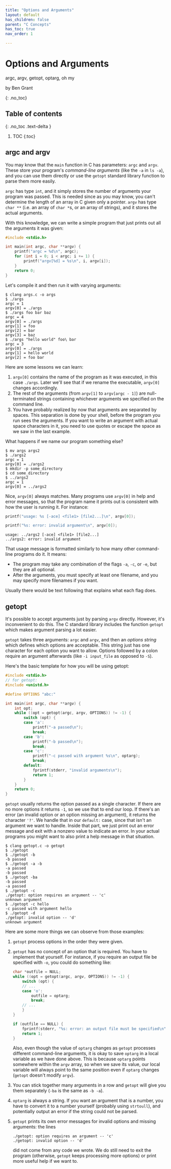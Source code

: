 ```yaml
---
title: "Options and Arguments"
layout: default
has_children: false
parent: "C Concepts"
has_toc: true
nav_order: 1

---
```


# Options and Arguments

argc, argv, getopt, optarg, oh my

by Ben Grant

{: .no_toc}

## Table of contents

{: .no_toc .text-delta }

1. TOC
{:toc}

## argc and argv

You may know that the `main` function in C has parameters: `argc` and `argv`. These store your program's _command-line arguments_ (like the `-a` in `ls -a`), and you can use them directly or use the `getopt` standard library function to parse them more easily.

`argc` has type `int`, and it simply stores the number of arguments your program was passed. This is needed since as you may know, you can't determine the length of an array in C given only a pointer. `argv` has type `char **` (i.e. an array of `char *`s, or an array of strings), and it stores the actual arguments.

With this knowledge, we can write a simple program that just prints out all the arguments it was given:

```c
#include <stdio.h>

int main(int argc, char **argv) {
    printf("argc = %d\n", argc);
    for (int i = 0; i < argc; i += 1) {
        printf("argv[%d] = %s\n", i, argv[i]);
    }
    return 0;
}
```

Let's compile it and then run it with varying arguments:

```
$ clang args.c -o args
$ ./args
argc = 1
argv[0] = ./args
$ ./args foo bar baz
argc = 4
argv[0] = ./args
argv[1] = foo
argv[2] = bar
argv[3] = baz
$ ./args "hello world" foo\ bar
argc = 3
argv[0] = ./args
argv[1] = hello world
argv[2] = foo bar
```

Here are some lessons we can learn:

1. `argv[0]` contains the name of the program as it was executed, in this case `./args`. Later we'll see that if we rename the executable, `argv[0]` changes accordingly.
2. The rest of the arguments (from `argv[1]` to `argv[argc - 1]`) are null-terminated strings containing whichever arguments we specified on the command line.
3. You have probably realized by now that arguments are separated by spaces. This separation is done by your shell, before the program you run sees the arguments. If you want to write an argument with actual space characters in it, you need to use quotes or escape the space as we saw in the last example.

What happens if we name our program something else?

```
$ mv args args2
$ ./args2
argc = 1
argv[0] = ./args2
$ mkdir -p some_directory
$ cd some_directory
$ ../args2
argc = 1
argv[0] = ../args2
```

Nice, `argv[0]` always matches. Many programs use `argv[0]` in help and error messages, so that the program name it prints out is consistent with how the user is running it. For instance:

```c
printf("usage: %s [-ace] <file1> [file2...]\n", argv[0]);
```

```c
printf("%s: error: invalid argument\n", argv[0]);
```

```
usage: ../args2 [-ace] <file1> [file2...]
../args2: error: invalid argument
```

That usage message is formatted similarly to how many other command-line programs do it. It means:

- The program may take any combination of the flags `-a`, `-c`, or `-e`, but they are all optional.
- After the arguments, you must specify at least one filename, and you may specify more filenames if you want.

Usually there would be text following that explains what each flag does.

## getopt

It's possible to accept arguments just by parsing `argv` directly. However, it's inconvenient to do this. The C standard library includes the function `getopt` which makes argument parsing a lot easier.

`getopt` takes three arguments: `argc` and `argv`, and then an _options string_ which defines which options are acceptable. This string just has one character for each option you want to allow. Options followed by a colon require an argument afterwards (like `-i input_file` as opposed to `-S`).

Here's the basic template for how you will be using getopt:

```c
#include <stdio.h>
// for getopt:
#include <unistd.h>

#define OPTIONS "abc:"

int main(int argc, char **argv) {
    int opt;
    while ((opt = getopt(argc, argv, OPTIONS)) != -1) {
        switch (opt) {
        case 'a':
            printf("-a passed\n");
            break;
        case 'b':
            printf("-b passed\n");
            break;
        case 'c':
            printf("-c passed with argument %s\n", optarg);
            break;
        default:
            fprintf(stderr, "invalid arguments\n");
            return 1;
        }
    }
    return 0;
}
```

`getopt` usually returns the option passed as a single character. If there are no more options it returns `-1`, so we use that to end our loop. If there's an error (an invalid option or an option missing an argument), it returns the character `'?'`. We handle that in our `default:` case, since that isn't an argument we want to handle. Inside that part, we just print out an error message and exit with a nonzero value to indicate an error. In your actual programs you might want to also print a help message in that situation.

```
$ clang getopt.c -o getopt
$ ./getopt
$ ./getopt -b
-b passed
$ ./getopt -a -b
-a passed
-b passed
$ ./getopt -ba
-b passed
-a passed
$ ./getopt -c
./getopt: option requires an argument -- 'c'
unknown argument
$ ./getopt -c hello
-c passed with argument hello
$ ./getopt -d
./getopt: invalid option -- 'd'
unknown argument
```

Here are some more things we can observe from those examples:

1. `getopt` process options in the order they were given.
2. `getopt` has no concept of an option that is required. You have to implement that yourself. For instance, if you require an output file be specified with `-o`, you could do something like:

    ```c
    char *outfile = NULL;
    while ((opt = getopt(argc, argv, OPTIONS)) != -1) {
        switch (opt) {
        // ...
        case 'o':
            outfile = optarg;
            break;
        // ...
        }
    }

    if (outfile == NULL) {
        fprintf(stderr, "%s: error: an output file must be specified\n", argv[0]);
        return 1;
    }
    ```

    Also, even though the value of `optarg` changes as `getopt` processes different command-line arguments, it is okay to save `optarg` in a local variable as we have done above. This is because `optarg` points somewhere within the `argv` array, so when we save its value, our local variable will always point to the same position even if `optarg` changes (`getopt` doesn't modify `argv`).

3. You can stick together many arguments in a row and `getopt` will give you them separately (`-ba` is the same as `-b -a`).
4. `optarg` is always a string. If you want an argument that is a number, you have to convert it to a number yourself (probably using `strtoull`), and potentially output an error if the string could not be parsed.
5. `getopt` prints its own error messages for invalid options and missing arguments: the lines

    ```
    ./getopt: option requires an argument -- 'c'
    ./getopt: invalid option -- 'd'
    ```

    did not come from any code we wrote. We do still need to exit the program (otherwise, `getopt` keeps processing more options) or print more useful help if we want to.
